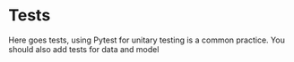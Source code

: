 # Tests

Here goes tests, using Pytest for unitary testing is a common practice. You should also add tests for data and model